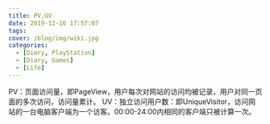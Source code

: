 ```yaml
---
title: PV,UV
date: 2019-12-16 17:57:07
tags:
cover: /blog/img/wiki.jpg
categories:
  - [Diary, PlayStation]
  - [Diary, Games]
  - [Life] 
---
```

PV：页面访问量，即PageView，用户每次对网站的访问均被记录，用户对同一页面的多次访问，访问量累计。 UV：独立访问用户数：即UniqueVisitor，访问网站的一台电脑客户端为一个访客。00:00-24:00内相同的客户端只被计算一次。